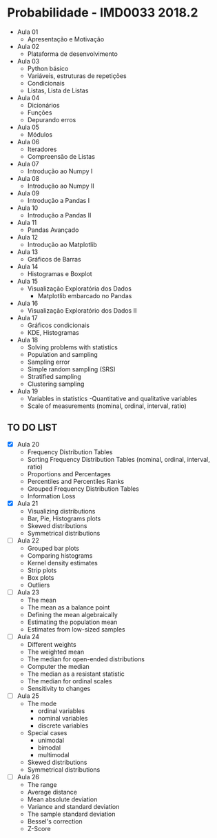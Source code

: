 # Probabilidade - IMD0033 2018.2

- Aula 01 
    - Apresentação e Motivação
- Aula 02
    - Plataforma de desenvolvimento
- Aula 03
    - Python básico 
    - Variáveis, estruturas de repetições
    - Condicionais
    - Listas, Lista de Listas
- Aula 04
    - Dicionários
    - Funções
    - Depurando erros
- Aula 05
	- Módulos
- Aula 06
	- Iteradores 
	- Compreensão de Listas
- Aula 07
	- Introdução ao Numpy I
- Aula 08
	- Introdução ao Numpy II
- Aula 09
	- Introdução a Pandas I
- Aula 10
	- Introdução a Pandas II
- Aula 11
	- Pandas Avançado
- Aula 12
	- Introdução ao Matplotlib
- Aula 13
	- Gráficos de Barras
- Aula 14
	- Histogramas e Boxplot
- Aula 15
	- Visualização Exploratória dos Dados
        - Matplotlib embarcado no Pandas
- Aula 16
	- Visualização Exploratório dos Dados II
- Aula 17
	- Gráficos condicionais
	- KDE, Histogramas
- Aula 18
	- Solving problems with statistics
	- Population and sampling
	- Sampling error
	- Simple random sampling (SRS)
	- Stratified sampling
	- Clustering sampling
- Aula 19
	- Variables in statistics
	-Quantitative and qualitative variables
	- Scale of measurements (nominal, ordinal, interval, ratio)

## TO DO LIST 

- [x] Aula 20
	- Frequency Distribution Tables
	- Sorting Frequency Distribution Tables (nominal, ordinal, interval, ratio)
	- Proportions and Percentages
	- Percentiles and Percentiles Ranks
	- Grouped Frequency Distribution Tables
	- Information Loss
- [x] Aula 21
	- Visualizing distributions
	- Bar, Pie, Histograms plots
	- Skewed distributions
	- Symmetrical distributions
- [ ] Aula 22
	- Grouped bar plots
	- Comparing histograms
	- Kernel density estimates
	- Strip plots
	- Box plots
	- Outliers
- [ ] Aula 23
	- The mean
	- The mean as a balance point
	- Defining the mean algebraically
	- Estimating the population mean
	- Estimates from low-sized samples
- [ ] Aula 24
	- Different weights
	- The weighted mean
	- The median for open-ended distributions
	- Computer the median
	- The median as a resistant statistic
	- The median for ordinal scales
	- Sensitivity to changes
- [ ] Aula 25
	- The mode
		- ordinal variables
		- nominal variables
		- discrete variables
	- Special cases
		- unimodal
		- bimodal
		- multimodal
	- Skewed distributions
	- Symmetrical distributions
- [ ] Aula 26
	- The range
	- Average distance
	- Mean absolute deviation
	- Variance and standard deviation
	- The sample standard deviation
	- Bessel's correction
	- Z-Score





